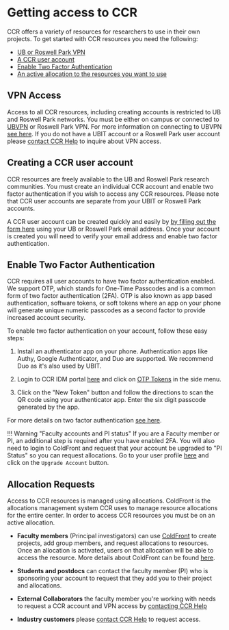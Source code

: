 # Getting access to CCR

CCR offers a variety of resources for researchers to use in their own projects.
To get started with CCR resources you need the following:

- [UB or Roswell Park VPN](#vpn-access)
- [A CCR user account](#creating-a-ccr-user-account)
- [Enable Two Factor Authentication](#enable-two-factor-authentication)
- [An active allocation to the resources you want to use](#allocation-requests)

## VPN Access

Access to all CCR resources, including creating accounts is restricted to UB
and Roswell Park networks. You must be either on campus or connected to
[UBVPN](https://www.buffalo.edu/ubit/service-guides/connecting/vpn.html) or
Roswell Park VPN. For more information on connecting to UBVPN [see here](https://www.buffalo.edu/ubit/service-guides/connecting/vpn/computer.html).
If you do not have a UBIT account or a Roswell Park user account please
[contact CCR Help](help.md) to inquire about VPN access.

## Creating a CCR user account

CCR resources are freely available to the UB and Roswell Park research
communities. You must create an individual CCR account and enable two factor
authentication if you wish to access any CCR resources. Please note that CCR
user accounts are separate from your UBIT or Roswell Park accounts.

A CCR user account can be created quickly and easily by [by filling out the
form here](https://idm.ccr.buffalo.edu/signup) using your UB or Roswell Park
email address. Once your account is created you will need to verify your email
address and enable two factor authentication.

## Enable Two Factor Authentication

CCR requires all user accounts to have two factor authentication enabled. We
support OTP, which stands for One-Time Passcodes and is a common form of two
factor authentication (2FA). OTP is also known as app based authentication,
software tokens, or soft tokens where an app on your phone will generate unique
numeric passcodes as a second factor to provide increased account security.

To enable two factor authentication on your account, follow these easy steps:

1. Install an authenticator app on your phone. Authentication apps like Authy,
   Google Authenticator, and Duo are supported. We recommend Duo as it's also used by UBIT.

2. Login to CCR IDM portal [here](https://idm.ccr.buffalo.edu/) and click on
   [OTP Tokens](https://idm.ccr.buffalo.edu/otp) in the side menu.

3. Click on the "New Token" button and follow the directions to scan the QR
   code using your authenticator app. Enter the six digit passcode generated by the app.

For more details on two factor authentication [see here](2fa.md).

!!! Warning "Faculty accounts and PI status"
    If you are a Faculty member or PI, an additional step is required after
    you have enabled 2FA. You will also need to login to ColdFront
    and request that your account be upgraded to "PI Status" so you can request
    allocations. Go to your user profile
    [here](https://coldfront-test.ccr.buffalo.edu/user/user-profile/) and click
    on the `Upgrade Account` button.

## Allocation Requests

Access to CCR resources is managed using allocations. ColdFront is the
allocations management system CCR uses to manage resource allocations for the
entire center. In order to access CCR resources you must be on an active
allocation.

- __Faculty members__ (Principal investigators) can use
  [ColdFront](https://coldfront.ccr.buffalo.edu) to create projects, add group
  members, and request allocations to resources.  Once an allocation is
  activated, users on that allocation will be able to access the resource.
  More details about ColdFront can be found [here](portals/coldfront.md#request-an-allocation).

- __Students and postdocs__ can contact the faculty member (PI) who is
  sponsoring your account to request that they add you to their project and
  allocations.

- __External Collaborators__ the faculty member you're working with needs to
  request a CCR account and VPN access by [contacting CCR Help](help.md)

- __Industry customers__ please [contact CCR Help](help.md) to request access.  
